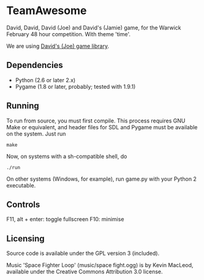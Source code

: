 TeamAwesome
===========

David, David, David (Joe) and David's (Jamie) game, for the Warwick February 48 hour competition. With theme 'time'.

We are using [David's (Joe) game library](https://github.com/ikn/pygame-template).

Dependencies
------------

* Python (2.6 or later 2.x)
* Pygame (1.8 or later, probably; tested with 1.9.1)

Running
-------

To run from source, you must first compile.  This process requires GNU Make or equivalent, and header files for SDL and Pygame must be available on the system.  Just run

    make

Now, on systems with a sh-compatible shell, do

    ./run

On other systems (Windows, for example), run game.py with your Python 2 executable.

Controls
--------

F11, alt + enter: toggle fullscreen
F10: minimise

Licensing
---------

Source code is available under the GPL version 3 (included).

Music 'Space Fighter Loop' (music/space fight.ogg) is by Kevin MacLeod, available under the Creative Commons Attribution 3.0 license.
